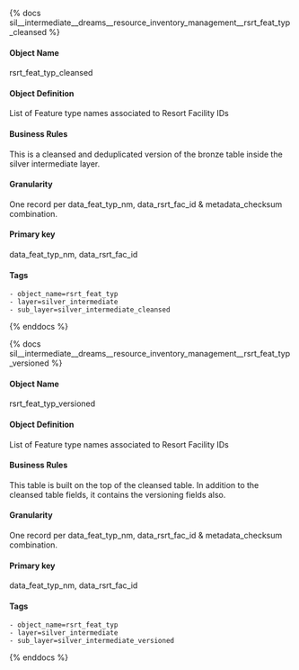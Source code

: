 {% docs sil__intermediate__dreams__resource_inventory_management__rsrt_feat_typ_cleansed %}

#### Object Name
rsrt_feat_typ_cleansed

#### Object Definition
List of Feature type names associated to Resort Facility IDs

#### Business Rules
This is a cleansed and deduplicated version of the bronze table inside the silver intermediate layer.

#### Granularity
One record per data_feat_typ_nm, data_rsrt_fac_id & metadata_checksum combination.

#### Primary key
data_feat_typ_nm, data_rsrt_fac_id

#### Tags
    - object_name=rsrt_feat_typ
    - layer=silver_intermediate
    - sub_layer=silver_intermediate_cleansed

{% enddocs %}

{% docs sil__intermediate__dreams__resource_inventory_management__rsrt_feat_typ_versioned %}

#### Object Name
rsrt_feat_typ_versioned

#### Object Definition
List of Feature type names associated to Resort Facility IDs

#### Business Rules
This table is built on the top of the cleansed table. In addition to the cleansed table fields, it contains the versioning fields also.

#### Granularity
One record per data_feat_typ_nm, data_rsrt_fac_id & metadata_checksum combination.

#### Primary key
data_feat_typ_nm, data_rsrt_fac_id

#### Tags
    - object_name=rsrt_feat_typ
    - layer=silver_intermediate
    - sub_layer=silver_intermediate_versioned

{% enddocs %}